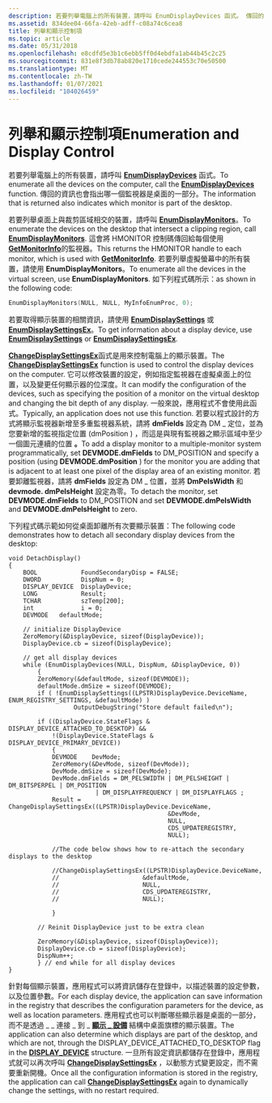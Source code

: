 ```yaml
---
description: 若要列舉電腦上的所有裝置，請呼叫 EnumDisplayDevices 函式。 傳回的資訊也會指出哪一個監視器是桌面的一部分。
ms.assetid: 834dee04-66fa-42eb-adff-c08a74c6cea8
title: 列舉和顯示控制項
ms.topic: article
ms.date: 05/31/2018
ms.openlocfilehash: e8cdfd5e3b1c6ebb5ff0d4ebdfa1ab44b45c2c25
ms.sourcegitcommit: 831e8f3db78ab820e1710cede244553c70e50500
ms.translationtype: MT
ms.contentlocale: zh-TW
ms.lasthandoff: 01/07/2021
ms.locfileid: "104026459"
---
```

# <a name="enumeration-and-display-control"></a><span data-ttu-id="8fad0-104">列舉和顯示控制項</span><span class="sxs-lookup"><span data-stu-id="8fad0-104">Enumeration and Display Control</span></span>

<span data-ttu-id="8fad0-105">若要列舉電腦上的所有裝置，請呼叫 [**EnumDisplayDevices**](/windows/desktop/api/Winuser/nf-winuser-enumdisplaydevicesa) 函式。</span><span class="sxs-lookup"><span data-stu-id="8fad0-105">To enumerate all the devices on the computer, call the [**EnumDisplayDevices**](/windows/desktop/api/Winuser/nf-winuser-enumdisplaydevicesa) function.</span></span> <span data-ttu-id="8fad0-106">傳回的資訊也會指出哪一個監視器是桌面的一部分。</span><span class="sxs-lookup"><span data-stu-id="8fad0-106">The information that is returned also indicates which monitor is part of the desktop.</span></span>

<span data-ttu-id="8fad0-107">若要列舉桌面上與裁剪區域相交的裝置，請呼叫 [**EnumDisplayMonitors**](/windows/desktop/api/Winuser/nf-winuser-enumdisplaymonitors)。</span><span class="sxs-lookup"><span data-stu-id="8fad0-107">To enumerate the devices on the desktop that intersect a clipping region, call [**EnumDisplayMonitors**](/windows/desktop/api/Winuser/nf-winuser-enumdisplaymonitors).</span></span> <span data-ttu-id="8fad0-108">這會將 HMONITOR 控制碼傳回給每個使用 [**GetMonitorInfo**](/windows/desktop/api/Winuser/nf-winuser-getmonitorinfoa)的監視器。</span><span class="sxs-lookup"><span data-stu-id="8fad0-108">This returns the HMONITOR handle to each monitor, which is used with [**GetMonitorInfo**](/windows/desktop/api/Winuser/nf-winuser-getmonitorinfoa).</span></span> <span data-ttu-id="8fad0-109">若要列舉虛擬螢幕中的所有裝置，請使用 **EnumDisplayMonitors**。</span><span class="sxs-lookup"><span data-stu-id="8fad0-109">To enumerate all the devices in the virtual screen, use **EnumDisplayMonitors**.</span></span> <span data-ttu-id="8fad0-110">如下列程式碼所示：</span><span class="sxs-lookup"><span data-stu-id="8fad0-110">as shown in the following code:</span></span>


```C++
EnumDisplayMonitors(NULL, NULL, MyInfoEnumProc, 0);  
```



<span data-ttu-id="8fad0-111">若要取得顯示裝置的相關資訊，請使用 [**EnumDisplaySettings**](/windows/desktop/api/Winuser/nf-winuser-enumdisplaysettingsa) 或 [**EnumDisplaySettingsEx**](/windows/desktop/api/Winuser/nf-winuser-enumdisplaysettingsexa)。</span><span class="sxs-lookup"><span data-stu-id="8fad0-111">To get information about a display device, use [**EnumDisplaySettings**](/windows/desktop/api/Winuser/nf-winuser-enumdisplaysettingsa) or [**EnumDisplaySettingsEx**](/windows/desktop/api/Winuser/nf-winuser-enumdisplaysettingsexa).</span></span>

<span data-ttu-id="8fad0-112">[**ChangeDisplaySettingsEx**](/windows/desktop/api/Winuser/nf-winuser-changedisplaysettingsexa)函式是用來控制電腦上的顯示裝置。</span><span class="sxs-lookup"><span data-stu-id="8fad0-112">The [**ChangeDisplaySettingsEx**](/windows/desktop/api/Winuser/nf-winuser-changedisplaysettingsexa) function is used to control the display devices on the computer.</span></span> <span data-ttu-id="8fad0-113">它可以修改裝置的設定，例如指定監視器在虛擬桌面上的位置，以及變更任何顯示器的位深度。</span><span class="sxs-lookup"><span data-stu-id="8fad0-113">It can modify the configuration of the devices, such as specifying the position of a monitor on the virtual desktop and changing the bit depth of any display.</span></span> <span data-ttu-id="8fad0-114">一般來說，應用程式不會使用此函式。</span><span class="sxs-lookup"><span data-stu-id="8fad0-114">Typically, an application does not use this function.</span></span> <span data-ttu-id="8fad0-115">若要以程式設計的方式將顯示監視器新增至多重監視器系統，請將 **dmFields** 設定為 DM \_ 定位，並為您要新增的監視指定位置 (dmPosition ) ，而這是與現有監視器之顯示區域中至少一個圖元連續的位置 **。**</span><span class="sxs-lookup"><span data-stu-id="8fad0-115">To add a display monitor to a multiple-monitor system programmatically, set **DEVMODE.dmFields** to DM\_POSITION and specify a position (using **DEVMODE.dmPosition** ) for the monitor you are adding that is adjacent to at least one pixel of the display area of an existing monitor.</span></span> <span data-ttu-id="8fad0-116">若要卸離監視器，請將 **dmFields** 設定為 DM \_ 位置，並將 **DmPelsWidth** 和 **devmode. dmPelsHeight** 設定為零。</span><span class="sxs-lookup"><span data-stu-id="8fad0-116">To detach the monitor, set **DEVMODE.dmFields** to DM\_POSITION and set **DEVMODE.dmPelsWidth** and **DEVMODE.dmPelsHeight** to zero.</span></span>

<span data-ttu-id="8fad0-117">下列程式碼示範如何從桌面卸離所有次要顯示裝置：</span><span class="sxs-lookup"><span data-stu-id="8fad0-117">The following code demonstrates how to detach all secondary display devices from the desktop:</span></span>


```
void DetachDisplay()
{
    BOOL            FoundSecondaryDisp = FALSE;
    DWORD           DispNum = 0;
    DISPLAY_DEVICE  DisplayDevice;
    LONG            Result;
    TCHAR           szTemp[200];
    int             i = 0;
    DEVMODE   defaultMode;

    // initialize DisplayDevice
    ZeroMemory(&DisplayDevice, sizeof(DisplayDevice));
    DisplayDevice.cb = sizeof(DisplayDevice);

    // get all display devices
    while (EnumDisplayDevices(NULL, DispNum, &DisplayDevice, 0))
        {
        ZeroMemory(&defaultMode, sizeof(DEVMODE));
        defaultMode.dmSize = sizeof(DEVMODE);
        if ( !EnumDisplaySettings((LPSTR)DisplayDevice.DeviceName, ENUM_REGISTRY_SETTINGS, &defaultMode) )
                  OutputDebugString("Store default failed\n");

        if ((DisplayDevice.StateFlags & DISPLAY_DEVICE_ATTACHED_TO_DESKTOP) &&
            !(DisplayDevice.StateFlags & DISPLAY_DEVICE_PRIMARY_DEVICE))
            {
            DEVMODE    DevMode;
            ZeroMemory(&DevMode, sizeof(DevMode));
            DevMode.dmSize = sizeof(DevMode);
            DevMode.dmFields = DM_PELSWIDTH | DM_PELSHEIGHT | DM_BITSPERPEL | DM_POSITION
                        | DM_DISPLAYFREQUENCY | DM_DISPLAYFLAGS ;
            Result = ChangeDisplaySettingsEx((LPSTR)DisplayDevice.DeviceName, 
                                            &DevMode,
                                            NULL,
                                            CDS_UPDATEREGISTRY,
                                            NULL);

            //The code below shows how to re-attach the secondary displays to the desktop

            //ChangeDisplaySettingsEx((LPSTR)DisplayDevice.DeviceName,
            //                       &defaultMode,
            //                       NULL,
            //                       CDS_UPDATEREGISTRY,
            //                       NULL);

            }

        // Reinit DisplayDevice just to be extra clean

        ZeroMemory(&DisplayDevice, sizeof(DisplayDevice));
        DisplayDevice.cb = sizeof(DisplayDevice);
        DispNum++;
        } // end while for all display devices
}
```



<span data-ttu-id="8fad0-118">針對每個顯示裝置，應用程式可以將資訊儲存在登錄中，以描述裝置的設定參數，以及位置參數。</span><span class="sxs-lookup"><span data-stu-id="8fad0-118">For each display device, the application can save information in the registry that describes the configuration parameters for the device, as well as location parameters.</span></span> <span data-ttu-id="8fad0-119">應用程式也可以判斷哪些顯示器是桌面的一部分，而不是透過 \_ \_ 連接 \_ 到 \_ [**顯示 \_ 設備**](/windows/desktop/api/Wingdi/ns-wingdi-display_devicea) 結構中桌面旗標的顯示裝置。</span><span class="sxs-lookup"><span data-stu-id="8fad0-119">The application can also determine which displays are part of the desktop, and which are not, through the DISPLAY\_DEVICE\_ATTACHED\_TO\_DESKTOP flag in the [**DISPLAY\_DEVICE**](/windows/desktop/api/Wingdi/ns-wingdi-display_devicea) structure.</span></span> <span data-ttu-id="8fad0-120">一旦所有設定資訊都儲存在登錄中，應用程式就可以再次呼叫 [**ChangeDisplaySettingsEx**](/windows/desktop/api/Winuser/nf-winuser-changedisplaysettingsexa) ，以動態方式變更設定，而不需要重新開機。</span><span class="sxs-lookup"><span data-stu-id="8fad0-120">Once all the configuration information is stored in the registry, the application can call [**ChangeDisplaySettingsEx**](/windows/desktop/api/Winuser/nf-winuser-changedisplaysettingsexa) again to dynamically change the settings, with no restart required.</span></span>

 

 



